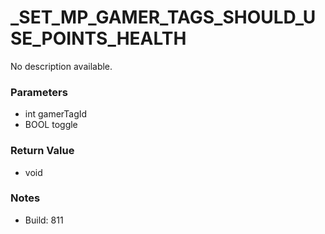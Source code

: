 # _SET_MP_GAMER_TAGS_SHOULD_USE_POINTS_HEALTH

No description available.

### Parameters
* int gamerTagId
* BOOL toggle

### Return Value
* void

### Notes
* Build: 811

